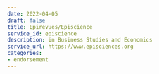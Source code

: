 ```yaml
---
date: 2022-04-05
draft: false
title: Epirevues/Episcience
service_id: episcience
description: in Business Studies and Economics
service_url: https://www.episciences.org
categories:
- endorsement
---
```



